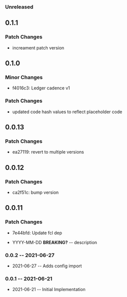 ### Unreleased

## 0.1.1

### Patch Changes

- increament patch version

## 0.1.0

### Minor Changes

- f4016c3: Ledger cadence v1

### Patch Changes

- updated code hash values to reflect placeholder code

## 0.0.13

### Patch Changes

- ea27119: revert to multiple versions

## 0.0.12

### Patch Changes

- ca2f51c: bump version

## 0.0.11

### Patch Changes

- 7e44bfd: Update fcl dep

- YYYY-MM-DD **BREAKING?** -- description

### 0.0.2 -- 2021-06-27

- 2021-06-27 -- Adds config import

### 0.0.1 -- 2021-06-21

- 2021-06-21 -- Initial Implementation

